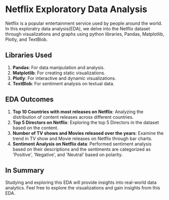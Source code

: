 # Netflix Exploratory Data Analysis

Netflix is a popular entertainment service used by people around the world. In this exploratry data analysis(EDA), we delve into the Netflix dataset through visualizations and graphs using python libraries, Pandas, Matplotlib, Plotly, and TextBlob.

## Libraries Used
1. **Pandas**: For data manipulation and analysis.
2. **Matplotlib**: For creating static visualizations.
3. **Plotly**: For interactive and dynamic visualizations.
4. **TextBlob**: For sentiment analysis on textual data.


## EDA Outcomes
1. **Top 10 Countries with most releases on Netflix**: Analyzing the distribution of content releases across different countries.
2. **Top 5 Directors on Netflix**: Exploring the top 5 Directors in the dataset based on the content.
3. **Number of TV shows and Movies released over the years**: Examine the trend in TV show and Movie releases on Netflix through bar charts.
4. **Sentiment Analysis on Netflix data**: Performed sentiment analysis based on their descriptions and the sentiments are categorized as 'Positive', 'Negative', and 'Neutral' based on polarity.

## In Summary
Studying and exploring this EDA will provide insights into real-world data analytics. Feel free to explore the visualizations and gain insights from this EDA.